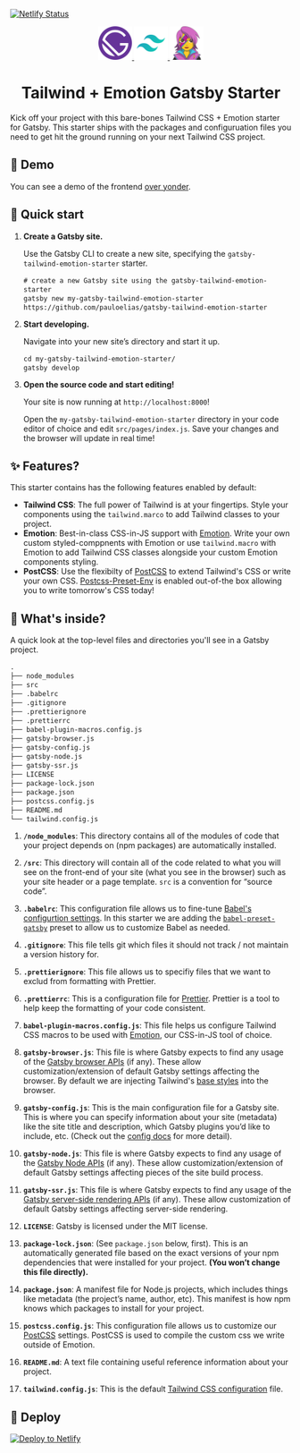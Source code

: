 [![Netlify Status](https://api.netlify.com/api/v1/badges/ece07044-6cc6-459e-808b-92485f0ba479/deploy-status)](https://app.netlify.com/sites/gatsby-tailwind-emotion-starter-demo/deploys)

<p align="center">
  <a href="https://www.gatsbyjs.org">
    <img alt="Gatsby" src="./src/images/gatsby.svg" width="60" />
  </a>
  <a href="https://tailwindcss.com">
    <img alt="Gatsby" src="./src/images/tailwind.svg" width="60" />
  </a>
  <a href="https://emotion.sh">
    <img alt="Gatsby" src="./src/images/emotion.png" width="60" />
  </a>
</p>
<h1 align="center">
  Tailwind + Emotion Gatsby Starter 
</h1>

Kick off your project with this bare-bones Tailwind CSS + Emotion starter for Gatsby. This starter ships with the packages and configuruation files you need to get hit the ground running on your next Tailwind CSS project.

## 💄 Demo

You can see a demo of the frontend [over yonder](https://gatsby-tailwind-emotion-starter-demo.netlify.com/).

## 🚀 Quick start

1.  **Create a Gatsby site.**

    Use the Gatsby CLI to create a new site, specifying the `gatsby-tailwind-emotion-starter` starter.

    ```shell
    # create a new Gatsby site using the gatsby-tailwind-emotion-starter
    gatsby new my-gatsby-tailwind-emotion-starter https://github.com/pauloelias/gatsby-tailwind-emotion-starter
    ```

2.  **Start developing.**

    Navigate into your new site’s directory and start it up.

    ```shell
    cd my-gatsby-tailwind-emotion-starter/
    gatsby develop
    ```

3.  **Open the source code and start editing!**

    Your site is now running at `http://localhost:8000`!

    Open the `my-gatsby-tailwind-emotion-starter` directory in your code editor of choice and edit `src/pages/index.js`. Save your changes and the browser will update in real time!

## ✨ Features?

This starter contains has the following features enabled by default:

- **Tailwind CSS**: The full power of Tailwind is at your fingertips. Style your components using the `tailwind.marco` to add Tailwind classes to your project.
- **Emotion**: Best-in-class CSS-in-JS support with [Emotion](https://emotion.sh). Write your own custom styled-comppnents with Emotion or use `tailwind.macro` with Emotion to add Tailwind CSS classes alongside your custom Emotion components styling.
- **PostCSS**: Use the flexibilty of [PostCSS](https://postcss.org/) to extend Tailwind's CSS or write your own CSS. [Postcss-Preset-Env](https://preset-env.cssdb.org/) is enabled out-of-the box allowing you to write tomorrow's CSS today!

## 🧐 What's inside?

A quick look at the top-level files and directories you'll see in a Gatsby project.

    .
    ├── node_modules
    ├── src
    ├── .babelrc
    ├── .gitignore
    ├── .prettierignore
    ├── .prettierrc
    ├── babel-plugin-macros.config.js
    ├── gatsby-browser.js
    ├── gatsby-config.js
    ├── gatsby-node.js
    ├── gatsby-ssr.js
    ├── LICENSE
    ├── package-lock.json
    ├── package.json
    ├── postcss.config.js
    ├── README.md
    └── tailwind.config.js

1.  **`/node_modules`**: This directory contains all of the modules of code that your project depends on (npm packages) are automatically installed.

2.  **`/src`**: This directory will contain all of the code related to what you will see on the front-end of your site (what you see in the browser) such as your site header or a page template. `src` is a convention for “source code”.

3. **`.babelrc`**: This configuration file allows us to fine-tune [Babel's configurtion settings](https://babeljs.io/docs/en/configuration). In this starter we are adding the [`babel-preset-gatsby`](https://github.com/gatsbyjs/gatsby/tree/master/packages/babel-preset-gatsby) preset to allow us to customize Babel as needed.

4.  **`.gitignore`**: This file tells git which files it should not track / not maintain a version history for.

5. **`.prettierignore`**: This file allows us to specifiy files that we want to exclud from formatting with Prettier.

6.  **`.prettierrc`**: This is a configuration file for [Prettier](https://prettier.io/). Prettier is a tool to help keep the formatting of your code consistent.

7. **`babel-plugin-macros.config.js`**: This file helps us configure Tailwind CSS macros to be used with [Emotion](https://emotion.sh), our CSS-in-JS tool of choice.

8.  **`gatsby-browser.js`**: This file is where Gatsby expects to find any usage of the [Gatsby browser APIs](https://www.gatsbyjs.org/docs/browser-apis/) (if any). These allow customization/extension of default Gatsby settings affecting the browser. By default we are injecting Tailwind's [base styles](https://tailwindcss.com/docs/adding-base-styles/#app) into the browser.

9.  **`gatsby-config.js`**: This is the main configuration file for a Gatsby site. This is where you can specify information about your site (metadata) like the site title and description, which Gatsby plugins you’d like to include, etc. (Check out the [config docs](https://www.gatsbyjs.org/docs/gatsby-config/) for more detail).

19.  **`gatsby-node.js`**: This file is where Gatsby expects to find any usage of the [Gatsby Node APIs](https://www.gatsbyjs.org/docs/node-apis/) (if any). These allow customization/extension of default Gatsby settings affecting pieces of the site build process.

11.  **`gatsby-ssr.js`**: This file is where Gatsby expects to find any usage of the [Gatsby server-side rendering APIs](https://www.gatsbyjs.org/docs/ssr-apis/) (if any). These allow customization of default Gatsby settings affecting server-side rendering.

12.  **`LICENSE`**: Gatsby is licensed under the MIT license.

13. **`package-lock.json`**: (See `package.json` below, first). This is an automatically generated file based on the exact versions of your npm dependencies that were installed for your project. **(You won’t change this file directly).**

14. **`package.json`**: A manifest file for Node.js projects, which includes things like metadata (the project’s name, author, etc). This manifest is how npm knows which packages to install for your project.

15. **`postcss.config.js`**: This configuration file allows us to customize our [PostCSS](https://postcss.org/) settings. PostCSS is used to compile the custom css we write outside of Emotion.

16. **`README.md`**: A text file containing useful reference information about your project.

17. **`tailwind.config.js`**: This is the default [Tailwind CSS configuration](https://tailwindcss.com/docs/configuration/) file.

## 💫 Deploy

[![Deploy to Netlify](https://www.netlify.com/img/deploy/button.svg)](https://app.netlify.com/start/deploy?repository=https://github.com/pauloelias/gatsby-tailwind-emotion-starter)
